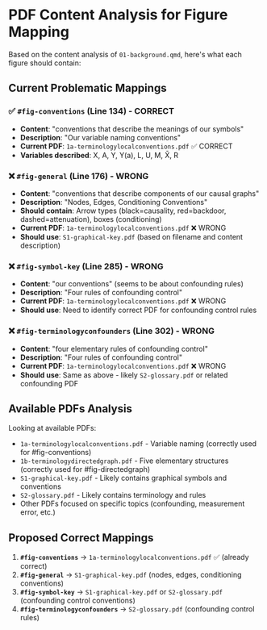 # PDF Content Analysis for Figure Mapping

Based on the content analysis of `01-background.qmd`, here's what each figure should contain:

## Current Problematic Mappings

### ✅ `#fig-conventions` (Line 134) - CORRECT
- **Content**: "conventions that describe the meanings of our symbols"
- **Description**: "Our variable naming conventions"  
- **Current PDF**: `1a-terminologylocalconventions.pdf` ✅ CORRECT
- **Variables described**: X, A, Y, Y(a), L, U, M, X̄, R

### ❌ `#fig-general` (Line 176) - WRONG
- **Content**: "conventions that describe components of our causal graphs"
- **Description**: "Nodes, Edges, Conditioning Conventions"
- **Should contain**: Arrow types (black=causality, red=backdoor, dashed=attenuation), boxes (conditioning)
- **Current PDF**: `1a-terminologylocalconventions.pdf` ❌ WRONG
- **Should use**: `S1-graphical-key.pdf` (based on filename and content description)

### ❌ `#fig-symbol-key` (Line 285) - WRONG  
- **Content**: "our conventions" (seems to be about confounding rules)
- **Description**: "Four rules of confounding control"
- **Current PDF**: `1a-terminologylocalconventions.pdf` ❌ WRONG  
- **Should use**: Need to identify correct PDF for confounding control rules

### ❌ `#fig-terminologyconfounders` (Line 302) - WRONG
- **Content**: "four elementary rules of confounding control"
- **Description**: "Four rules of confounding control" 
- **Current PDF**: `1a-terminologylocalconventions.pdf` ❌ WRONG
- **Should use**: Same as above - likely `S2-glossary.pdf` or related confounding PDF

## Available PDFs Analysis

Looking at available PDFs:
- `1a-terminologylocalconventions.pdf` - Variable naming (correctly used for #fig-conventions)
- `1b-terminologydirectedgraph.pdf` - Five elementary structures (correctly used for #fig-directedgraph)
- `S1-graphical-key.pdf` - Likely contains graphical symbols and conventions
- `S2-glossary.pdf` - Likely contains terminology and rules
- Other PDFs focused on specific topics (confounding, measurement error, etc.)

## Proposed Correct Mappings

1. **`#fig-conventions`** → `1a-terminologylocalconventions.pdf` ✅ (already correct)
2. **`#fig-general`** → `S1-graphical-key.pdf` (nodes, edges, conditioning conventions)
3. **`#fig-symbol-key`** → `S1-graphical-key.pdf` or `S2-glossary.pdf` (confounding control conventions)
4. **`#fig-terminologyconfounders`** → `S2-glossary.pdf` (confounding control rules)